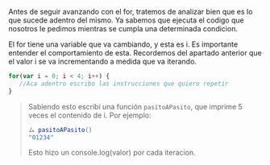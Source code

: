 Antes de seguir avanzando con el for, tratemos de analizar bien que es lo que sucede adentro del mismo.
Ya sabemos que ejecuta el codigo que nosotros le pedimos mientras se cumpla una determinada condicion.

El for tiene una variable que va cambiando, y esta es i. Es importante entender el comportamiento de esta. Recordemos del apartado anterior que el valor i se va incrementando a medida que va iterando. 

```javascript
for(var i = 0; i < 4; i++) {
   //Aca adentro escribo las instrucciones que quiero repetir
}
```

> Sabiendo esto escribí una función `pasitoAPasito`, que imprime 5 veces el contenido de i.
Por ejemplo: 
> 
> ```javascript
> ム pasitoAPasito()
> "01234"
> ```
> Esto hizo un console.log(valor) por cada iteracion.